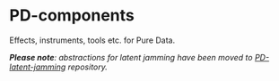 # PD-components
Effects, instruments, tools etc. for Pure Data.

_**Please note**: abstractions for latent jamming have been moved to [PD-latent-jamming](https://www.github.com/devstermarts/PD-latent-jamming) repository._
